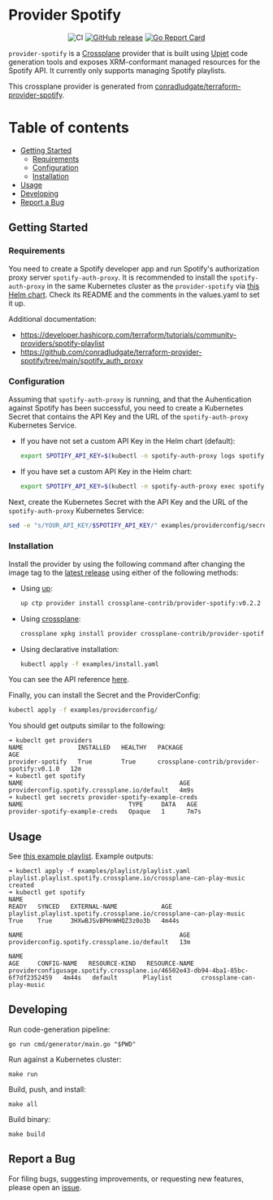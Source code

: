 # Provider Spotify <!-- omit in toc -->

<div align="center">

![CI](https://github.com/crossplane-contrib/provider-spotify/workflows/CI/badge.svg)
[![GitHub release](https://img.shields.io/github/release/crossplane-contrib/provider-spotify/all.svg?style=flat-square)](https://github.com/crossplane-contrib/provider-spotify/releases)
[![Go Report Card](https://goreportcard.com/badge/github.com/crossplane-contrib/provider-spotify)](https://goreportcard.com/report/github.com/crossplane-contrib/provider-spotify)

</div>

`provider-spotify` is a [Crossplane](https://crossplane.io/) provider that
is built using [Upjet](https://github.com/crossplane/upjet) code
generation tools and exposes XRM-conformant managed resources for the
Spotify API. It currently only supports managing Spotify playlists.

This crossplane provider is generated from [conradludgate/terraform-provider-spotify](https://github.com/conradludgate/terraform-provider-spotify).

# Table of contents
- [Getting Started](#getting-started)
  - [Requirements](#requirements)
  - [Configuration](#configuration)
  - [Installation](#installation)
- [Usage](#usage)
- [Developing](#developing)
- [Report a Bug](#report-a-bug)

## Getting Started

### Requirements

You need to create a Spotify developer app and run Spotify's authorization
proxy server `spotify-auth-proxy`. It is recommended to install the
`spotify-auth-proxy` in the same Kubernetes cluster as the `provider-spotify`
via [this Helm
chart](https://github.com/tampakrap/helm-charts/tree/main/charts/spotify-auth-proxy).
Check its README and the comments in the values.yaml to set it up.

Additional documentation:
- https://developer.hashicorp.com/terraform/tutorials/community-providers/spotify-playlist
- https://github.com/conradludgate/terraform-provider-spotify/tree/main/spotify_auth_proxy

### Configuration

Assuming that `spotify-auth-proxy` is running, and that the Auhentication
against Spotify has been successful, you need to create a Kubernetes Secret
that contains the API Key and the URL of the `spotify-auth-proxy` Kubernetes
Service.

- If you have not set a custom API Key in the Helm chart (default):
  ```bash
  export SPOTIFY_API_KEY=$(kubectl -n spotify-auth-proxy logs spotify-auth-proxy-0 | grep APIKey | cut -d':' -f2 | xargs)
  ```

- If you have set a custom API Key in the Helm chart:
  ```bash
  export SPOTIFY_API_KEY=$(kubectl -n spotify-auth-proxy exec spotify-auth-proxy-0 -- env | grep API_KEY | cut -d'=' -f2)
  ```

Next, create the Kubernetes Secret with the API Key and the URL of the
`spotify-auth-proxy` Kubernetes Service:

```bash
sed -e "s/YOUR_API_KEY/$SPOTIFY_API_KEY/" examples/providerconfig/secret.yaml.tmpl > examples/providerconfig/secret.yaml
```

### Installation

Install the provider by using the following command after changing the image tag
to the [latest release](https://marketplace.upbound.io/providers/crossplane-contrib/provider-spotify)
using either of the following methods:

- Using [up](https://docs.upbound.io/reference/cli/):
  ```bash
  up ctp provider install crossplane-contrib/provider-spotify:v0.2.2
  ```

- Using [crossplane](https://docs.crossplane.io/latest/cli/):
  ```bash
  crossplane xpkg install provider crossplane-contrib/provider-spotify:v0.2.2
  ```

- Using declarative installation:
  ```bash
  kubectl apply -f examples/install.yaml
  ```

You can see the API reference [here](https://doc.crds.dev/github.com/crossplane-contrib/provider-spotify).

Finally, you can install the Secret and the ProviderConfig:

```bash
kubectl apply -f examples/providerconfig/
```

You should get outputs similar to the following:
```
➜ kubeclt get providers
NAME               INSTALLED   HEALTHY   PACKAGE                                      AGE
provider-spotify   True        True      crossplane-contrib/provider-spotify:v0.1.0   12m
➜ kubectl get spotify
NAME                                           AGE
providerconfig.spotify.crossplane.io/default   4m9s
➜ kubectl get secrets provider-spotify-example-creds
NAME                             TYPE     DATA   AGE
provider-spotify-example-creds   Opaque   1      7m7s
```

## Usage

See [this example playlist](examples/playlist/playlist.yaml). Example outputs:

```
➜ kubectl apply -f examples/playlist/playlist.yaml
playlist.playlist.spotify.crossplane.io/crossplane-can-play-music created
➜ kubectl get spotify
NAME                                                                READY   SYNCED   EXTERNAL-NAME            AGE
playlist.playlist.spotify.crossplane.io/crossplane-can-play-music   True    True     3HXwBJSvBPHnWHQZ3z0o3b   4m44s

NAME                                           AGE
providerconfig.spotify.crossplane.io/default   13m

NAME                                                                             AGE     CONFIG-NAME   RESOURCE-KIND   RESOURCE-NAME
providerconfigusage.spotify.crossplane.io/46502e43-db94-4ba1-85bc-6f7df2352459   4m44s   default       Playlist        crossplane-can-play-music
```

## Developing

Run code-generation pipeline:
```console
go run cmd/generator/main.go "$PWD"
```

Run against a Kubernetes cluster:

```console
make run
```

Build, push, and install:

```console
make all
```

Build binary:

```console
make build
```

## Report a Bug

For filing bugs, suggesting improvements, or requesting new features, please
open an [issue](https://github.com/crossplane-contrib/provider-spotify/issues).
